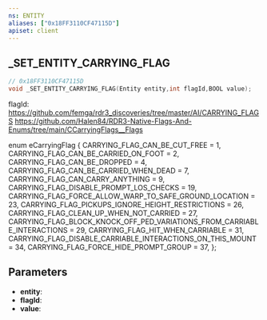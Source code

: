 ```yaml
---
ns: ENTITY
aliases: ["0x18FF3110CF47115D"]
apiset: client
---
```

## _SET_ENTITY_CARRYING_FLAG

```c
// 0x18FF3110CF47115D
void _SET_ENTITY_CARRYING_FLAG(Entity entity,int flagId,BOOL value);
```

flagId: https://github.com/femga/rdr3_discoveries/tree/master/AI/CARRYING_FLAGS
https://github.com/Halen84/RDR3-Native-Flags-And-Enums/tree/main/CCarryingFlags__Flags

enum eCarryingFlag
{
	CARRYING_FLAG_CAN_BE_CUT_FREE = 1,
	CARRYING_FLAG_CAN_BE_CARRIED_ON_FOOT = 2,
	CARRYING_FLAG_CAN_BE_DROPPED = 4,
	CARRYING_FLAG_CAN_BE_CARRIED_WHEN_DEAD = 7,
	CARRYING_FLAG_CAN_CARRY_ANYTHING = 9,
	CARRYING_FLAG_DISABLE_PROMPT_LOS_CHECKS = 19,
	CARRYING_FLAG_FORCE_ALLOW_WARP_TO_SAFE_GROUND_LOCATION = 23,
	CARRYING_FLAG_PICKUPS_IGNORE_HEIGHT_RESTRICTIONS = 26,
	CARRYING_FLAG_CLEAN_UP_WHEN_NOT_CARRIED = 27,
	CARRYING_FLAG_BLOCK_KNOCK_OFF_PED_VARIATIONS_FROM_CARRIABLE_INTERACTIONS = 29,
	CARRYING_FLAG_HIT_WHEN_CARRIABLE = 31,
	CARRYING_FLAG_DISABLE_CARRIABLE_INTERACTIONS_ON_THIS_MOUNT = 34,
	CARRYING_FLAG_FORCE_HIDE_PROMPT_GROUP = 37,
};

## Parameters
* **entity**:
* **flagId**:
* **value**: